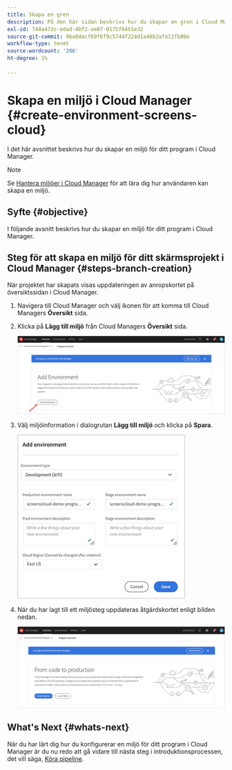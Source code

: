 ```yaml
---
title: Skapa en gren
description: På den här sidan beskrivs hur du skapar en gren i Cloud Manager för skärmar as a Cloud Service.
exl-id: 744a473c-edad-4bf2-ae87-0175f6451e32
source-git-commit: 96a0dacf69f6f9c5744f224d1a48b2afa11fb09e
workflow-type: tm+mt
source-wordcount: '206'
ht-degree: 1%

---
```


# Skapa en miljö i Cloud Manager {#create-environment-screens-cloud}

I det här avsnittet beskrivs hur du skapar en miljö för ditt program i Cloud Manager.

>[!NOTE]
>Se [Hantera miljöer i Cloud Manager](https://experienceleague.adobe.com/docs/experience-manager-cloud-service/implementing/using-cloud-manager/manage-environments.html?lang=en) för att lära dig hur användaren kan skapa en miljö.

## Syfte {#objective}

I följande avsnitt beskrivs hur du skapar en miljö för ditt program i Cloud Manager.

## Steg för att skapa en miljö för ditt skärmsprojekt i Cloud Manager {#steps-branch-creation}

När projektet har skapats visas uppdateringen av anropskortet på översiktssidan i Cloud Manager.

1. Navigera till Cloud Manager och välj ikonen för att komma till Cloud Managers **Översikt** sida.

1. Klicka på **Lägg till miljö** från Cloud Managers **Översikt** sida.

   ![bild](/help/screens-cloud/assets/onboarding/add-environ1.png)

1. Välj miljöinformation i dialogrutan **Lägg till miljö** och klicka på **Spara**.

   ![bild](/help/screens-cloud/assets/onboarding/add-environ2.png)

1. När du har lagt till ett miljösteg uppdateras åtgärdskortet enligt bilden nedan.

   ![bild](/help/screens-cloud/assets/onboarding/add-environ3a.png)

## What&#39;s Next {#whats-next}

När du har lärt dig hur du konfigurerar en miljö för ditt program i Cloud Manager är du nu redo att gå vidare till nästa steg i introduktionsprocessen, det vill säga, [Köra pipeline](/help/screens-cloud/onboarding-screens-cloud/running-a-pipeline.md).
